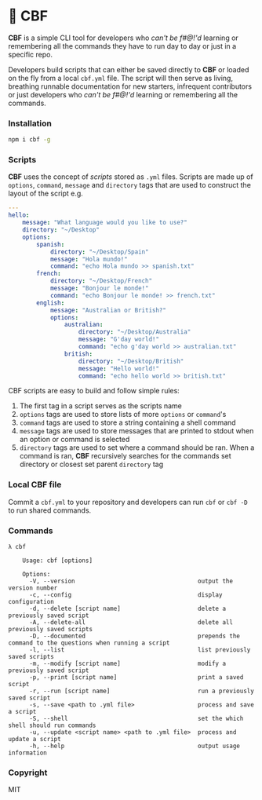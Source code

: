 # 🛌 CBF

__CBF__ is a simple CLI tool for developers who _can't be f#@!'d_ learning or remembering all the commands they have to run day to day or just in a specific repo.

Developers build scripts that can either be saved directly to __CBF__ or loaded on the fly from a local `cbf.yml` file. The script will then serve as living, breathing runnable documentation for new starters, infrequent contributors or just developers who _can't be f#@!'d_ learning or remembering all the commands.

### Installation

```sh
npm i cbf -g
```

### Scripts

__CBF__ uses the concept of _scripts_ stored as `.yml` files. Scripts are made up of `options`, `command`, `message` and `directory` tags that are used to construct the layout of the script e.g.

```yaml
---
hello:
    message: "What language would you like to use?"
    directory: "~/Desktop"
    options:
        spanish:
            directory: "~/Desktop/Spain"
            message: "Hola mundo!"
            command: "echo Hola mundo >> spanish.txt"
        french:
            directory: "~/Desktop/French"
            message: "Bonjour le monde!"
            command: "echo Bonjour le monde! >> french.txt"
        english:
            message: "Australian or British?"
            options:
                australian:
                    directory: "~/Desktop/Australia"
                    message: "G'day world!"
                    command: "echo g'day world >> australian.txt"
                british:
                    directory: "~/Desktop/British"
                    message: "Hello world!"
                    command: "echo hello world >> british.txt"
```

CBF scripts are easy to build and follow simple rules:
1. The first tag in a script serves as the scripts name
2. `options` tags are used to store lists of more `options` or `command`'s
3. `command` tags are used to store a string containing a shell command
4. `message` tags are used to store messages that are printed to stdout when an option or command is selected
5. `directory` tags are used to set where a command should be ran. When a command is ran, __CBF__ recursively searches for the commands set directory or closest set parent `directory` tag

### Local CBF file

Commit a `cbf.yml` to your repository and developers can run `cbf` or `cbf -D` to run shared commands.

### Commands

```
λ cbf

    Usage: cbf [options]

    Options:
      -V, --version                                   output the version number
      -c, --config                                    display configuration
      -d, --delete [script name]                      delete a previously saved script
      -A, --delete-all                                delete all previously saved scripts
      -D, --documented                                prepends the command to the questions when running a script
      -l, --list                                      list previously saved scripts
      -m, --modify [script name]                      modify a previously saved script
      -p, --print [script name]                       print a saved script
      -r, --run [script name]                         run a previously saved script
      -s, --save <path to .yml file>                  process and save a script
      -S, --shell                                     set the which shell should run commands
      -u, --update <script name> <path to .yml file>  process and update a script
      -h, --help                                      output usage information
```

### Copyright
MIT
